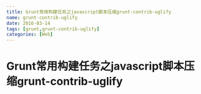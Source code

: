 ```yaml
---
title: Grunt常用构建任务之javascript脚本压缩grunt-contrib-uglify
name: grunt-contrib-uglify
date: 2016-03-14
tags: [grunt,grunt-contrib-uglify]
categories: [Web]
---
```


# Grunt常用构建任务之javascript脚本压缩grunt-contrib-uglify
